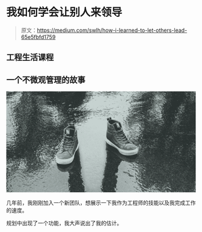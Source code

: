 # 我如何学会让别人来领导

> 原文：<https://medium.com/swlh/how-i-learned-to-let-others-lead-65e5fbfd1759>

## 工程生活课程

## 一个不微观管理的故事

![](img/46c478c23f5605fdcc531ee50f03104e.png)

几年前，我刚刚加入一个新团队，想展示一下我作为工程师的技能以及我完成工作的速度。

规划中出现了一个功能，我大声说出了我的估计。